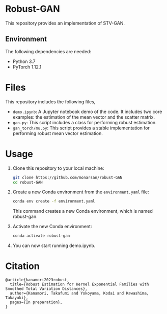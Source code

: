 # Robust-GAN
This repository provides an implementation of STV-GAN.

## Environment
The following dependencies are needed:
- Python 3.7
- PyTorch 1.12.1

# Files
This repository includes the following files,
- `demo.ipynb`: A Jupyter notebook demo of the code. It includes two core examples: the estimation of the mean vector and the scatter matrix.
- `gan.py`: This script includes a class for performing robust estimation.
- `gan_torch/mu.py`: This script provides a stable implementation for performing robust mean vector estimation.

# Usage
1. Clone this repository to your local machine:

    ```bash
    git clone https://github.com/monarsan/robust-GAN
    cd robust-GAN
    ```

2. Create a new Conda environment from the `environment.yaml` file:

    ```bash
    conda env create -f environment.yaml
    ```

   This command creates a new Conda environment, which is named robust-gan.

3. Activate the new Conda environment:

    ```bash
    conda activate robust-gan
    ```

4. You can now start running demo.ipynb.

# Citation
```
@article{kanamori2023robust,
  title={Robust Estimation for Kernel Exponential Families with
Smoothed Total Variation Distances},
  author={Kanamori, Takafumi and Yokoyama, Kodai and Kawashima, Takayuki},
  pages={In preparation},
}

```
